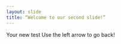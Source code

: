 ```yaml
--- 
layout: slide 
title: “Welcome to our second slide!” 
--- 
```

Your new test 
Use the left arrow to go back! 
